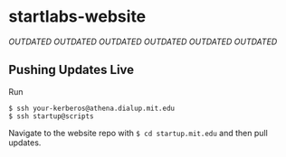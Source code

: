 # startlabs-website
*OUTDATED*
*OUTDATED*
*OUTDATED*
*OUTDATED*
*OUTDATED*
*OUTDATED*
## Pushing Updates Live

Run 
```
$ ssh your-kerberos@athena.dialup.mit.edu
$ ssh startup@scripts
```

Navigate to the website repo with `$ cd startup.mit.edu` and then pull updates. 
